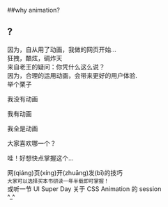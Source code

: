 ##why animation?
<section>
    <h1>?</h1>
</section>
<section>因为，自从用了动画，我做的网页开始...</section>
<section>
    <div class="shine-text">
        狂拽，酷炫，碉炸天
    </div>
</section>
<section>
    来自老王的疑问：你凭什么这么说？
</section>
<section>
    因为，<span class="fragment highlight-blue">合理</span>的运用动画，会带来更好的<span class="fragment highlight-red">用户体验</span>.
</section>
<section>
    举个栗子
</section>
<section>
    <div class="example-panel">
        <div class="example-panel-individual">
            <div class="hamburger js-hamburger">
                <div class="hamburger-box">
                    <div class="hamburger-inner"></div>
                </div>
            </div>
            <div class="drawer-box">
                <div class="drawer-box-text">
                    <p>我没有动画</p>
                </div>
            </div>
        </div>
        <div class="example-panel-individual">
            <div class="hamburger js-hamburger hamburger-with-animation">
                <div class="hamburger-box">
                    <div class="hamburger-inner"></div>
                </div>
            </div>
            <div class="drawer-box drawer-with-animation">
                <div class="drawer-box-text">
                    <p>我有动画</p>
                </div>
            </div>
        </div>
        <div class="example-panel-individual">
            <div class="hamburger js-hamburger hamburger-with-infinite">
                <div class="hamburger-box">
                    <div class="hamburger-inner"></div>
                </div>
            </div>
            <div class="drawer-box drawer-with-infinite">
                <div class="drawer-box-text">
                    <p>我全是动画</p>
                </div>
            </div>
        </div>
    </div>
    <span class="fragment" data-type="showpanel" data-index=0 />
    <span class="fragment" data-type="showpanel" data-index=1 />
    <span class="fragment" data-type="showpanel" data-index=2 />
    <div class="fragment">大家喜欢哪一个？</div>
</section>
<section>
    <p>哇！好想快点掌握这个...</p>
    <div>
        网<span class="fragment highlight-blue" data-fragment-index="1">(qiáng)</span>页<span class="fragment highlight-blue" data-fragment-index="1">(xíng)</span>开<span class="fragment highlight-blue" data-fragment-index="1">(zhuāng)</span>发<span class="fragment highlight-blue" data-fragment-index="1">(bī)</span>的技巧
    </div>
</section>
<section>
    <small class="fragment fade-in">
        <span class="fragment fade-out">
            大家可以选择买本书研读<span class="highlight-blue">一年半载</span>即可掌握！
        </span>
    </small>
    <div class="fragment">
        或听一节 UI Super Day 关于 CSS Animation 的 session
    </div>
    <div class="fragment">
        ^_^
    </div>
</section>